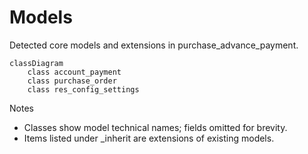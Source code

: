 # Models

Detected core models and extensions in purchase_advance_payment.

```mermaid
classDiagram
    class account_payment
    class purchase_order
    class res_config_settings
```

Notes
- Classes show model technical names; fields omitted for brevity.
- Items listed under _inherit are extensions of existing models.
